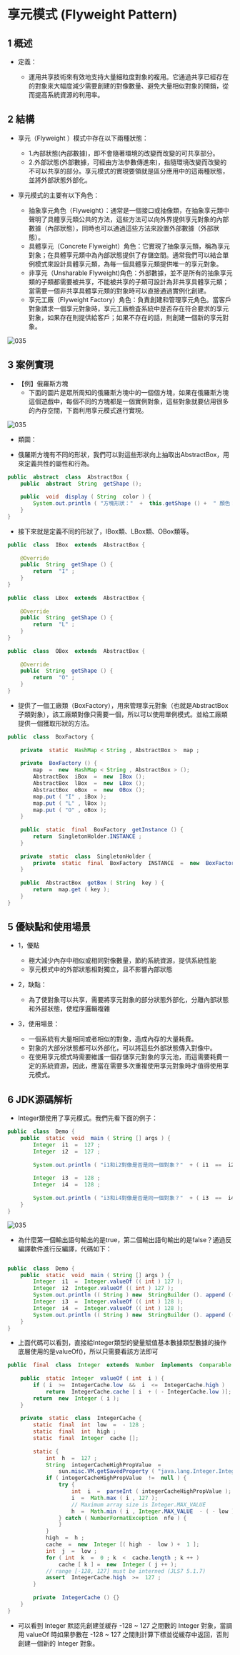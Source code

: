 # 享元模式 (Flyweight Pattern)

## 1 概述
- 定義：

  - 運用共享技術來有效地支持大量細粒度對象的複用。它通過共享已經存在的對象來大幅度減少需要創建的對像數量、避免大量相似對象的開銷，從而提高系統資源的利用率。

## 2 結構
- 享元（Flyweight ）模式中存在以下兩種狀態：

  - 1.內部狀態(內部數據)，即不會隨著環境的改變而改變的可共享部分。
  - 2.外部狀態(外部數據，可經由方法參數傳進來)，指隨環境改變而改變的不可以共享的部分。享元模式的實現要領就是區分應用中的這兩種狀態，並將外部狀態外部化。

- 享元模式的主要有以下角色：

  - 抽象享元角色（Flyweight）：通常是一個接口或抽像類，在抽象享元類中聲明了具體享元類公共的方法，這些方法可以向外界提供享元對象的內部數據（內部狀態），同時也可以通過這些方法來設置外部數據（外部狀態）。
  - 具體享元（Concrete Flyweight）角色：它實現了抽象享元類，稱為享元對象；在具體享元類中為內部狀態提供了存儲空間。通常我們可以結合單例模式來設計具體享元類，為每一個具體享元類提供唯一的享元對象。
  - 非享元（Unsharable Flyweight)角色：外部數據，並不是所有的抽象享元類的子類都需要被共享，不能被共享的子類可設計為非共享具體享元類；當需要一個非共享具體享元類的對象時可以直接通過實例化創建。
  - 享元工廠（Flyweight Factory）角色：負責創建和管理享元角色。當客戶對象請求一個享元對象時，享元工廠檢査系統中是否存在符合要求的享元對象，如果存在則提供給客戶；如果不存在的話，則創建一個新的享元對象。
 
![035](files/40.png)

## 3 案例實現
- 【例】俄羅斯方塊
  - 下面的圖片是眾所周知的俄羅斯方塊中的一個個方塊，如果在俄羅斯方塊這個遊戲中，每個不同的方塊都是一個實例對象，這些對象就要佔用很多的內存空間，下面利用享元模式進行實現。

![035](files/39.png)

- 類圖：
  
- 俄羅斯方塊有不同的形狀，我們可以對這些形狀向上抽取出AbstractBox，用來定義共性的屬性和行為。

```java
public  abstract  class  AbstractBox {
    public  abstract  String  getShape ();
​
    public  void  display ( String  color ) {
        System.out.println ( "方塊形狀："  +  this.getShape () +  " 顏色："  +  color );
    }
}
```

- 接下來就是定義不同的形狀了，IBox類、LBox類、OBox類等。

```java
public  class  IBox  extends  AbstractBox {
​
    @Override
    public  String  getShape () {
        return  "I" ;
    }
}
​
public  class  LBox  extends  AbstractBox {
​
    @Override
    public  String  getShape () {
        return  "L" ;
    }
}
​
public  class  OBox  extends  AbstractBox {
​
    @Override
    public  String  getShape () {
        return  "O" ;
    }
}
```

- 提供了一個工廠類（BoxFactory），用來管理享元對象（也就是AbstractBox子類對象），該工廠類對像只需要一個，所以可以使用單例模式。並給工廠類提供一個獲取形狀的方法。

```java
public  class  BoxFactory {
​
    private  static  HashMap < String , AbstractBox >  map ;
​
    private  BoxFactory () {
        map  =  new  HashMap < String , AbstractBox > ();
        AbstractBox  iBox  =  new  IBox ();
        AbstractBox  lBox  =  new  LBox ();
        AbstractBox  oBox  =  new  OBox ();
        map.put ( "I" , iBox );
        map.put ( "L" , lBox );
        map.put ( "O" , oBox );
    }
​
    public  static  final  BoxFactory  getInstance () {
        return  SingletonHolder.INSTANCE ;
    }
​
    private  static  class  SingletonHolder {
        private  static  final  BoxFactory  INSTANCE  =  new  BoxFactory ();
    }
​
    public  AbstractBox  getBox ( String  key ) {
        return  map.get ( key );
    }
}
```

## 5 優缺點和使用場景
- 1，優點

  - 極大減少內存中相似或相同對像數量，節約系統資源，提供系統性能
  - 享元模式中的外部狀態相對獨立，且不影響內部狀態
- 2，缺點：

  - 為了使對象可以共享，需要將享元對象的部分狀態外部化，分離內部狀態和外部狀態，使程序邏輯複雜

- 3，使用場景：

  - 一個系統有大量相同或者相似的對象，造成內存的大量耗費。
  - 對象的大部分狀態都可以外部化，可以將這些外部狀態傳入對像中。
  - 在使用享元模式時需要維護一個存儲享元對象的享元池，而這需要耗費一定的系統資源，因此，應當在需要多次重複使用享元對象時才值得使用享元模式。

## 6 JDK源碼解析
- Integer類使用了享元模式。我們先看下面的例子：

```java
public  class  Demo {
    public  static  void  main ( String [] args ) {
        Integer  i1  =  127 ;
        Integer  i2  =  127 ;
​
        System.out.println ( "i1和i2對像是否是同一個對象？"  + ( i1  ==  i2 ));
​
        Integer  i3  =  128 ;
        Integer  i4  =  128 ;
​
        System.out.println ( "i3和i4對像是否是同一個對象？"  + ( i3  ==  i4 ));
    }
}
```

![035](files/39.png)

- 為什麼第一個輸出語句輸出的是true，第二個輸出語句輸出的是false？通過反編譯軟件進行反編譯，代碼如下：

```java

public  class  Demo {
    public  static  void  main ( String [] args ) {
        Integer  i1  =  Integer.valueOf (( int ) 127 );
        Integer  i2  Integer.valueOf (( int ) 127 );
        System.out.println (( String ) new  StringBuilder (). append (( String ) "i1\u548ci2\u5bf9\u8c61\u662f\u5426\u662f\u540c\u4e00\u4e2a\u5bf9\u8c61\uff1f" ). append (( boolean )( i1  ==  i2 )). toString ());
        Integer  i3  =  Integer.valueOf (( int ) 128 );
        Integer  i4  =  Integer.valueOf (( int ) 128 );
        System.out.println (( String ) new  StringBuilder (). append (( String ) "i3\u548ci4\u5bf9\u8c61\u662f\u5426\u662f\u540c\u4e00\u4e2a\u5bf9\u8c61\uff1f" ). append (( boolean )( i3  ==  i4 )). toString ());
    }
}
```
- 上面代碼可以看到，直接給Integer類型的變量賦值基本數據類型數據的操作底層使用的是valueOf()，所以只需要看該方法即可

```java
public  final  class  Integer  extends  Number  implements  Comparable < Integer > {
    
    public  static  Integer  valueOf ( int  i ) {
        if ( i  >=  IntegerCache.low  &&  i  <=  IntegerCache.high )
            return  IntegerCache.cache [ i  + ( - IntegerCache.low )];
        return  new  Integer ( i );
    }
    
    private  static  class  IntegerCache {
        static  final  int  low  =  - 128 ;
        static  final  int  high ;
        static  final  Integer  cache [];
​
        static {
            int  h  =  127 ;
            String  integerCacheHighPropValue  =
                sun.misc.VM.getSavedProperty ( "java.lang.Integer.IntegerCache.high" );
            if ( integerCacheHighPropValue  !=  null ) {
                try {
                    int  i  =  parseInt ( integerCacheHighPropValue );
                    i  =  Math.max ( i , 127 );
                    // Maximum array size is Integer.MAX_VALUE
                    h  =  Math.min ( i , Integer.MAX_VALUE  - ( - low ) - 1 );
                } catch ( NumberFormatException  nfe ) {
                }
            }
            high  =  h ;
            cache  =  new  Integer [( high  -  low ) +  1 ];
            int  j  =  low ;
            for ( int  k  =  0 ; k  <  cache.length ; k ++ )
                cache [ k ] =  new  Integer ( j ++ );
            // range [-128, 127] must be interned (JLS7 5.1.7)
            assert  IntegerCache.high  >=  127 ;
        }
​
        private  IntegerCache () {}
    }
}
```

- 可以看到 Integer 默認先創建並緩存 -128 ~ 127 之間數的 Integer 對象，當調用 valueOf 時如果參數在 -128 ~ 127 之間則計算下標並從緩存中返回，否則創建一個新的 Integer 對象。

